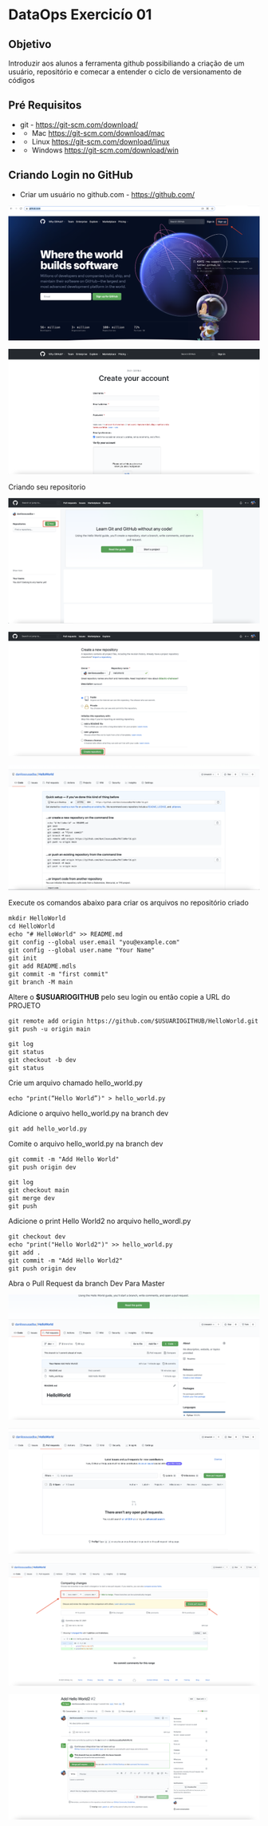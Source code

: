 # DataOps Exercicío 01

## Objetivo
Introduzir aos alunos a ferramenta github possibiliando a criação de um usuário, repositório e comecar a entender o ciclo de versionamento de códigos

## Pré Requisitos

- git - https://git-scm.com/download/
- - Mac https://git-scm.com/download/mac
- - Linux https://git-scm.com/download/linux
- - Windows https://git-scm.com/download/win

## Criando Login no GitHub

- Criar um usuário no github.com -  https://github.com/

![images](images/githubprincipal.png)

![images](images/githubcadastro.png)

Criando seu repositorio

![images](images/githubrepositorios.png)

![images](images/githubhelloworld.png)

![images](images/githubhelloworld1.png)


Execute os comandos abaixo para criar os arquivos no repositório criado

```
mkdir HelloWorld
cd HelloWorld
echo "# HelloWorld" >> README.md
git config --global user.email "you@example.com"
git config --global user.name "Your Name"
git init
git add README.mdls
git commit -m "first commit"
git branch -M main
```
Altere o __$USUARIOGITHUB__ pelo seu login ou então copie a URL do PROJETO

```
git remote add origin https://github.com/$USUARIOGITHUB/HelloWorld.git
git push -u origin main
```
```
git log
git status
git checkout -b dev
git status
```
Crie um arquivo chamado hello_world.py

```
echo "print(“Hello World”)" > hello_world.py
```
Adicione o arquivo hello_world.py na branch dev
```
git add hello_world.py
```
Comite o arquivo hello_world.py na branch dev
```
git commit -m "Add Hello World"
git push origin dev
```
```
git log
git checkout main
git merge dev
git push
```
Adicione o print Hello World2 no arquivo hello_wordl.py
```
git checkout dev
echo "print("Hello World2")" >> hello_world.py
git add .
git commit -m "Add Hello World2"
git push origin dev
```

Abra o Pull Request da branch Dev Para Master

![images](images/githubhelloworld2.png)

![images](images/githubpullrequest.png)

![images](images/githubpullrequest2.png)

![images](images/githubpullrequest3.png)
